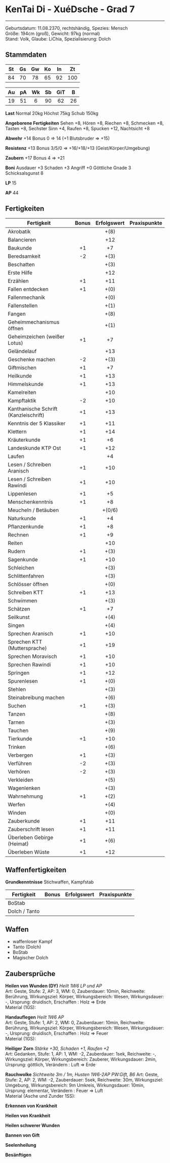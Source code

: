 # KenTai Di - XuéDsche - Grad 7
---
Geburtsdatum: 11.08.2370, rechtshändig, Spezies: Mensch  
Größe: 194cm (groß), Gewicht: 97kg (normal)  
Stand: Volk, Glaube: LiChia, Spezialisierung: Dolch  
## Stammdaten
|  St  |  Gs  |  Gw  |  Ko  |  In  |  Zt  |
| :--: | :--: | :--: | :--: | :--: | :--: |
|  84  |  70  |  78  |  65  |  92  | 100  |

|  Au  |  pA  |  Wk  |  Sb  | GiT  |  B   |
| :--: | :--: | :--: | :--: | :--: | :--: |
|  19  |  51  |  6   |  90  |  62  |  26  |

**Last**  Normal 20kg  Höchst 75kg Schub 150kg

**Angeborene Fertigkeiten**  Sehen +8, Hören +8, Riechen +8, Schmecken +8, Tasten +8, Sechster Sinn +4, Raufen +8, Spucken +12, Nachtsicht +8

**Abwehr**     +14   Bonus 0   => 14   (+1 Blutsbruder => +15)

**Resistenz**  +13   Bonus 3/5/0   => +16/+18/+13   (Geist/Körper/Umgebung)

**Zaubern**    +17   Bonus 4   => +21

**Boni**       Ausdauer +3   Schaden +3   Angriff +0   Göttliche Gnade 3   Schicksalsgunst 8

**LP**  15

**AP**  44

## Fertigkeiten
| Fertigkeit                            | Bonus | Erfolgswert | Praxispunkte |
| ------------------------------------- | :---: | :---------: | :----------: |
| Akrobatik                             |       |    +(8)     |              |
| Balancieren                           |       |     +12     |              |
| Baukunde                              |  +1   |     +7      |              |
| Beredsamkeit                          |  -2   |    +(3)     |              |
| Beschatten                            |       |    +(3)     |              |
| Erste Hilfe                           |       |     +12     |              |
| Erzählen                              |  +1   |     +11     |              |
| Fallen entdecken                      |  +1   |    +(0)     |              |
| Fallenmechanik                        |       |    +(0)     |              |
| Fallenstellen                         |       |    +(1)     |              |
| Fangen                                |       |    +(8)     |              |
| Geheimmechanismus öffnen              |       |    +(1)     |              |
| Geheimzeichen (weißer Lotus)          |  +1   |     +7      |              |
| Geländelauf                           |       |     +13     |              |
| Geschenke machen                      |  -2   |    +(3)     |              |
| Giftmischen                           |  +1   |     +7      |              |
| Heilkunde                             |  +1   |     +13     |              |
| Himmelskunde                          |  +1   |     +13     |              |
| Kamelreiten                           |       |     +10     |              |
| Kampftaktik                           |  -2   |     +10     |              |
| Kanthanische Schrift (Kanzleischrift) |  +1   |     +13     |              |
| Kenntnis der 5 Klassiker              |  +1   |     +11     |              |
| Klettern                              |  +1   |     +14     |              |
| Kräuterkunde                          |  +1   |     +6      |              |
| Landeskunde KTP Ost                   |  +1   |     +12     |              |
| Laufen                                |       |     +4      |              |
| Lesen / Schreiben Aranisch            |  +1   |     +10     |              |
| Lesen / Schreiben Rawindi             |  +1   |     +10     |              |
| Lippenlesen                           |  +1   |     +5      |              |
| Menschenkenntnis                      |  +1   |     +8      |              |
| Meucheln / Betäuben                   |       |   +(0/6)    |              |
| Naturkunde                            |  +1   |     +4      |              |
| Pflanzenkunde                         |  +1   |     +8      |              |
| Rechnen                               |  +1   |     +9      |              |
| Reiten                                |       |     +10     |              |
| Rudern                                |  +1   |    +(3)     |              |
| Sagenkunde                            |  +1   |     +10     |              |
| Schleichen                            |       |    +(3)     |              |
| Schlittenfahren                       |       |    +(3)     |              |
| Schlösser öffnen                      |       |    +(0)     |              |
| Schreiben KTT                         |  +1   |     +13     |              |
| Schwimmen                             |       |    +(3)     |              |
| Schätzen                              |  +1   |     +7      |              |
| Seilkunst                             |       |    +(4)     |              |
| Singen                                |       |    +(4)     |              |
| Sprechen Aranisch                     |  +1   |     +10     |              |
| Sprechen KTT (Muttersprache)          |  +1   |     +19     |              |
| Sprechen Moravisch                    |  +1   |     +10     |              |
| Sprechen Rawindi                      |  +1   |     +10     |              |
| Springen                              |  +1   |     +12     |              |
| Spurenlesen                           |  +1   |    +(0)     |              |
| Stehlen                               |       |    +(3)     |              |
| Steinabreibung machen                 |       |    +(6)     |              |
| Suchen                                |  +1   |    +(3)     |              |
| Tanzen                                |       |    +(8)     |              |
| Tarnen                                |       |    +(3)     |              |
| Tauchen                               |       |    +(9)     |              |
| Tierkunde                             |  +1   |     +10     |              |
| Trinken                               |       |    +(6)     |              |
| Verbergen                             |  +1   |    +(3)     |              |
| Verführen                             |  -2   |    +(3)     |              |
| Verhören                              |  -2   |    +(3)     |              |
| Verkleiden                            |       |    +(5)     |              |
| Wagenlenken                           |       |    +(3)     |              |
| Wahrnehmung                           |  +1   |    +(2)     |              |
| Werfen                                |       |    +(4)     |              |
| Winden                                |       |    +(0)     |              |
| Zauberkunde                           |  +1   |     +11     |              |
| Zauberschrift lesen                   |  +1   |     +11     |              |
| Überleben Gebirge (Heimat)            |  +1   |    +(6)     |              |
| Überleben Wüste                       |  +1   |     +12     |              |

## Waffenfertigkeiten

**Grundkenntnisse**  Stichwaffen, Kampfstab

| Fertigkeit    | Bonus | Erfolgswert | Praxispunkte |
| ------------- | :---: | :---------: | :----------: |
| BoStab        |       |             |              |
| Dolch / Tanto |       |             |              |

## Waffen

- waffenloser Kampf
- Tanto (Dolch)
- BoStab
- Magischer Dolch

## Zaubersprüche

**Heilen von Wunden (DY)**
*Heilt 1W6 LP und AP*  
Art: Geste, Stufe: 2, AP: 3, WM: 0, Zauberdauer: 10min, Reichweite: Berührung, Wirkungsziel: Körper, Wirkungsbereich: Wesen, Wirkungsdauer: -, Ursprung: druidisch, Erschaffen : Holz => Erde  
Material (1GS):

**Handauflegen**
*Heilt 1W6 AP*  
Art: Geste, Stufe: 1, AP: 2, WM: 0, Zauberdauer: 10min, Reichweite: Berührung, Wirkungsziel: Körper, Wirkungsbereich: Wesen, Wirkungsdauer: -, Ursprung: druidisch, Erschaffen : Holz => Feuer  
Material (1GS):

**Heiliger Zorn**
*Stärke +30, Schaden +1, Raufen +2*  
Art: Gedanken, Stufe: 1, AP: 1, WM: -2, Zauberdauer: 1sek, Reichweite: -, Wirkungsziel: Körper, Wirkungsbereich: Zauberer, Wirkungsdauer: 2min, Ursprung: göttlich, Verändern : Luft => Erde

**Rauchwolke**
*Sichtweite 3m / 1m, Husten 1W6-2AP PW:Gift, B6*
Art: Geste, Stufe: 2, AP: 2, WM: -2, Zauberdauer: 5sek, Reichweite: 30m, Wirkungsziel: Umgebung, Wirkungsbereich: 9m Umkreis, Wirkungsdauer: 10min, Ursprung: elementar, Verändern : Feuer => Luft  
Material (Asche und Zunder 1SS):


**Erkennen von Krankheit**

**Heilen von Krankheit**

**Heilen schwerer Wunden**

**Bannen von Gift**

**Seelenheilung**

**Besänftigen**

